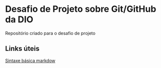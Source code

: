 # Desafio de Projeto sobre Git/GitHub da DIO
Repositório criado para o desafio de projeto


## Links úteis
[Sintaxe básica markdow](https://www.markdownguide.org/basic-syntax/)
